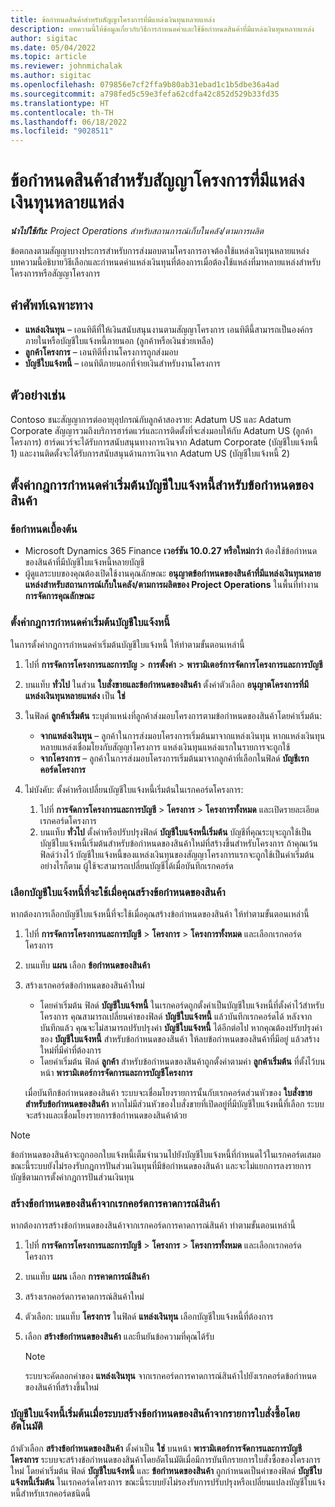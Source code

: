 ```yaml
---
title: ข้อกำหนดสินค้าสำหรับสัญญาโครงการที่มีแหล่งเงินทุนหลายแหล่ง
description: บทความนี้ให้ข้อมูลเกี่ยวกับวิธีการกำหนดค่าและใช้ข้อกำหนดสินค้าที่มีแหล่งเงินทุนหลายแหล่ง
author: sigitac
ms.date: 05/04/2022
ms.topic: article
ms.reviewer: johnmichalak
ms.author: sigitac
ms.openlocfilehash: 079856e7cf2ffa9b80ab31ebad1c1b5dbe36a4ad
ms.sourcegitcommit: a798fed5c59e3fefa62cdfa42c852d529b33fd35
ms.translationtype: HT
ms.contentlocale: th-TH
ms.lasthandoff: 06/18/2022
ms.locfileid: "9028511"
---
```

# <a name="item-requirements-for-project-contracts-with-multiple-funding-sources"></a>ข้อกำหนดสินค้าสำหรับสัญญาโครงการที่มีแหล่งเงินทุนหลายแหล่ง

_**นำไปใช้กับ:** Project Operations สำหรับสถานการณ์เก็บในคลัง/ตามการผลิต_

ข้อตกลงตามสัญญาบางประการสำหรับการส่งมอบตามโครงการอาจต้องใช้แหล่งเงินทุนหลายแหล่ง บทความนี้อธิบายวิธีเลือกและกำหนดค่าแหล่งเงินทุนที่ต้องการเมื่อต้องใช้แหล่งที่มาหลายแหล่งสำหรับโครงการหรือสัญญาโครงการ

## <a name="terminology"></a>คำศัพท์เฉพาะทาง

- **แหล่งเงินทุน** – เอนทิตีที่ให้เงินสนับสนุนงานตามสัญญาโครงการ เอนทิตีนี้สามารถเป็นองค์กรภายในหรือบัญชีใบแจ้งหนี้ภายนอก (ลูกค้าหรือเงินช่วยเหลือ)
- **ลูกค้าโครงการ** – เอนทิตีที่งานโครงการถูกส่งมอบ
- **บัญชีใบแจ้งหนี้** – เอนทิตีภายนอกที่จ่ายเงินสำหรับงานโครงการ

## <a name="example"></a>ตัวอย่างเช่น

Contoso ชนะสัญญาการต่ออายุอุปกรณ์กับลูกค้าสองราย: Adatum US และ Adatum Corporate สัญญารวมถึงบริการฮาร์ดแวร์และการติดตั้งที่จะส่งมอบให้กับ Adatum US (ลูกค้าโครงการ) ฮาร์ดแวร์จะได้รับการสนับสนุนทางการเงินจาก Adatum Corporate (บัญชีใบแจ้งหนี้ 1) และงานติดตั้งจะได้รับการสนับสนุนด้านการเงินจาก Adatum US (บัญชีใบแจ้งหนี้ 2)

## <a name="set-up-invoice-account-defaulting-rules-for-item-requirements"></a>ตั้งค่ากฎการกำหนดค่าเริ่มต้นบัญชีใบแจ้งหนี้สำหรับข้อกำหนดของสินค้า

### <a name="prerequisites"></a>ข้อกำหนดเบื้องต้น

- Microsoft Dynamics 365 Finance **เวอร์ชัน 10.0.27 หรือใหม่กว่า** ต้องใช้ข้อกำหนดของสินค้าที่มีบัญชีใบแจ้งหนี้หลายบัญชี
- ผู้ดูแลระบบของคุณต้องเปิดใช้งานคุณลักษณะ **อนุญาตข้อกำหนดของสินค้าที่มีแหล่งเงินทุนหลายแหล่งสำหรับสถานการณ์เก็บในคลัง/ตามการผลิตของ Project Operations** ในพื้นที่ทำงาน **การจัดการคุณลักษณะ**

### <a name="set-up-the-invoice-account-defaulting-rules"></a>ตั้งค่ากฎการกำหนดค่าเริ่มต้นบัญชีใบแจ้งหนี้

ในการตั้งค่ากฎการกำหนดค่าเริ่มต้นบัญชีใบแจ้งหนี้ ให้ทำตามขั้นตอนเหล่านี้

1. ไปที่ **การจัดการโครงการและการบัญ** \> **การตั้งค่า** \> **พารามิเตอร์การจัดการโครงการและการบัญชี**
1. บนแท็บ **ทั่วไป** ในส่วน **ใบสั่งขายและข้อกำหนดของสินค้า** ตั้งค่าตัวเลือก **อนุญาตโครงการที่มีแหล่งเงินทุนหลายแหล่ง** เป็น **ใช่**
1. ในฟิลด์ **ลูกค้าเริ่มต้น** ระบุตำแหน่งที่ลูกค้าส่งมอบโครงการตามข้อกำหนดของสินค้าโดยค่าเริ่มต้น:

    - **จากแหล่งเงินทุน** – ลูกค้าในการส่งมอบโครงการเริ่มต้นมาจากแหล่งเงินทุน หากแหล่งเงินทุนหลายแหล่งเชื่อมโยงกับสัญญาโครงการ แหล่งเงินทุนแหล่งแรกในรายการจะถูกใช้
    - **จากโครงการ** – ลูกค้าในการส่งมอบโครงการเริ่มต้นมาจากลูกค้าที่เลือกในฟิลด์ **บัญชีเรกคอร์ดโครงการ**

1. ไม่บังคับ: ตั้งค่าหรือเปลี่ยนบัญชีใบแจ้งหนี้เริ่มต้นในเรกคอร์ดโครงการ:

    1. ไปที่ **การจัดการโครงการและการบัญชี** \> **โครงการ** \> **โครงการทั้งหมด** และเปิดรายละเอียดเรกคอร์ดโครงการ
    2. บนแท็บ **ทั่วไป** ตั้งค่าหรือปรับปรุงฟิลด์ **บัญชีใบแจ้งหนี้เริ่มต้น** บัญชีที่คุณระบุจะถูกใช้เป็นบัญชีใบแจ้งหนี้เริ่มต้นสำหรับข้อกำหนดของสินค้าใหม่ที่สร้างขึ้นสำหรับโครงการ ถ้าคุณเว้นฟิลด์ว่างไว้ บัญชีใบแจ้งหนี้ของแหล่งเงินทุนของสัญญาโครงการแรกจะถูกใช้เป็นค่าเริ่มต้น อย่างไรก็ตาม ผู้ใช้จะสามารถเปลี่ยนบัญชีได้เมื่อบันทึกเรกคอร์ด

### <a name="select-the-invoice-account-to-use-when-you-create-an-item-requirement"></a>เลือกบัญชีใบแจ้งหนี้ที่จะใช้เมื่อคุณสร้างข้อกำหนดของสินค้า

หากต้องการเลือกบัญชีใบแจ้งหนี้ที่จะใช้เมื่อคุณสร้างข้อกำหนดของสินค้า ให้ทำตามขั้นตอนเหล่านี้

1. ไปที่ **การจัดการโครงการและการบัญชี** \> **โครงการ** \> **โครงการทั้งหมด** และเลือกเรกคอร์ดโครงการ
1. บนแท็บ **แผน** เลือก **ข้อกำหนดของสินค้า**
1. สร้างเรกคอร์ดข้อกำหนดของสินค้าใหม่

    - โดยค่าเริ่มต้น ฟิลด์ **บัญชีใบแจ้งหนี้** ในเรกคอร์ดถูกตั้งค่าเป็นบัญชีใบแจ้งหนี้ที่ตั้งค่าไว้สำหรับโครงการ คุณสามารถเปลี่ยนค่าของฟิลด์ **บัญชีใบแจ้งหนี้** แล้วบันทึกเรกคอร์ดได้ หลังจากบันทึกแล้ว คุณจะไม่สามารถปรับปรุงค่า **บัญชีใบแจ้งหนี้** ได้อีกต่อไป หากคุณต้องปรับปรุงค่าของ **บัญชีใบแจ้งหนี้** สำหรับข้อกำหนดของสินค้า ให้ลบข้อกำหนดของสินค้าที่มีอยู่ แล้วสร้างใหม่ที่มีค่าที่ต้องการ
    - โดยค่าเริ่มต้น ฟิลด์ **ลูกค้า** สำหรับข้อกำหนดของสินค้าถูกตั้งค่าตามค่า **ลูกค้าเริ่มต้น** ที่ตั้งไว้บนหน้า **พารามิเตอร์การจัดการและการบัญชีโครงการ**

    เมื่อบันทึกข้อกำหนดของสินค้า ระบบจะเชื่อมโยงรายการนั้นกับเรกคอร์ดส่วนหัวของ **ใบสั่งขายสำหรับข้อกำหนดของสินค้า** หากไม่มีส่วนหัวของใบสั่งขายที่เปิดอยู่ที่มีบัญชีใบแจ้งหนี้ที่เลือก ระบบจะสร้างและเชื่อมโยงรายการข้อกำหนดของสินค้าด้วย

> [!NOTE]
> ข้อกำหนดของสินค้าจะถูกออกใบแจ้งหนี้เต็มจำนวนไปยังบัญชีใบแจ้งหนี้ที่กำหนดไว้ในเรกคอร์ดเสมอ ขณะนี้ระบบยังไม่รองรับกฎการปันส่วนเงินทุนที่มีข้อกำหนดของสินค้า และจะไม่แยกการลงรายการบัญชีตามการตั้งค่ากฎการปันส่วนเงินทุน

### <a name="create-an-item-requirement-from-an-item-forecast-record"></a>สร้างข้อกำหนดของสินค้าจากเรกคอร์ดการคาดการณ์สินค้า

หากต้องการสร้างข้อกำหนดของสินค้าจากเรกคอร์ดการคาดการณ์สินค้า ทำตามขั้นตอนเหล่านี้

1. ไปที่ **การจัดการโครงการและการบัญชี** \> **โครงการ** \> **โครงการทั้งหมด** และเลือกเรกคอร์ดโครงการ
1. บนแท็บ **แผน** เลือก **การคาดการณ์สินค้า**
1. สร้างเรกคอร์ดการคาดการณ์สินค้าใหม่
1. ตัวเลือก: บนแท็บ **โครงการ** ในฟิลด์ **แหล่งเงินทุน** เลือกบัญชีใบแจ้งหนี้ที่ต้องการ
1. เลือก **สร้างข้อกำหนดของสินค้า** และยืนยันข้อความที่คุณได้รับ

    > [!NOTE]
    > ระบบจะคัดลอกค่าของ **แหล่งเงินทุน** จากเรกคอร์ดการคาดการณ์สินค้าไปยังเรกคอร์ดข้อกำหนดของสินค้าที่สร้างขึ้นใหม่

### <a name="default-invoice-account-when-the-system-automatically-creates-an-item-requirement-from-a-purchase-order-line"></a>บัญชีใบแจ้งหนี้เริ่มต้นเมื่อระบบสร้างข้อกำหนดของสินค้าจากรายการใบสั่งซื้อโดยอัตโนมัติ

ถ้าตัวเลือก **สร้างข้อกำหนดของสินค้า** ตั้งค่าเป็น **ใช่** บนหน้า **พารามิเตอร์การจัดการและการบัญชีโครงการ** ระบบจะสร้างข้อกำหนดของสินค้าโดยอัตโนมัติเมื่อมีการบันทึกรายการใบสั่งซื้อของโครงการใหม่ โดยค่าเริ่มต้น ฟิลด์ **บัญชีใบแจ้งหนี้** และ **ข้อกำหนดของสินค้า** ถูกกำหนดเป็นค่าของฟิลด์ **บัญชีใบแจ้งหนี้เริ่มต้น** ในเรกคอร์ดโครงการ ขณะนี้ระบบยังไม่รองรับการปรับปรุงหรือเปลี่ยนแปลงบัญชีใบแจ้งหนี้สำหรับเรกคอร์ดชนิดนี้
